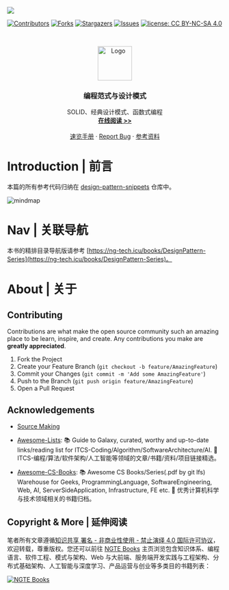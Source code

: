 ![](https://cdn-images-1.medium.com/max/2000/1*Vv0HNvRhU0ihKVaBIpDUww.jpeg)

[![Contributors][contributors-shield]][contributors-url]
[![Forks][forks-shield]][forks-url]
[![Stargazers][stars-shield]][stars-url]
[![Issues][issues-shield]][issues-url]
[![license: CC BY-NC-SA 4.0](https://img.shields.io/badge/license-CC%20BY--NC--SA%204.0-lightgrey.svg)][license-url]

<!-- PROJECT LOGO -->
<br />
<p align="center">
  <a href="https://github.com/wx-chevalier/DesignPattern-Series">
    <img src="https://s2.ax1x.com/2020/01/06/lr21MT.png" alt="Logo" width="80" height="80">
  </a>

  <h3 align="center">编程范式与设计模式</h3>

  <p align="center">
    SOLID、经典设计模式、函数式编程
    <br />
    <a href="https://github.com/wx-chevalier/DesignPattern-Series"><strong>在线阅读 >> </strong></a>
    <br />
    <br />
    <a href="https://github.com/wx-chevalier/DesignPattern-Series">速览手册</a>
    ·
    <a href="https://github.com/wx-chevalier/DesignPattern-Series/issues">Report Bug</a>
    ·
    <a href="https://github.com/wx-chevalier/DesignPattern-Series/issues">参考资料</a>
  </p>
</p>

<!-- ABOUT THE PROJECT -->

# Introduction | 前言

本篇的所有参考代码归纳在 [design-pattern-snippets](https://github.com/wx-chevalier/design-pattern-snippets) 仓库中。

![mindmap](https://assets.ng-tech.icu/item/20230418222449.png)

# Nav | 关联导航

本书的精排目录导航版请参考 [https://ng-tech.icu/books/DesignPattern-Series](https://ng-tech.icu/books/DesignPattern-Series)。

# About | 关于

<!-- CONTRIBUTING -->

## Contributing

Contributions are what make the open source community such an amazing place to be learn, inspire, and create. Any contributions you make are **greatly appreciated**.

1. Fork the Project
2. Create your Feature Branch (`git checkout -b feature/AmazingFeature`)
3. Commit your Changes (`git commit -m 'Add some AmazingFeature'`)
4. Push to the Branch (`git push origin feature/AmazingFeature`)
5. Open a Pull Request

<!-- ACKNOWLEDGEMENTS -->

## Acknowledgements

- [Source Making](https://sourcemaking.com/design_patterns/)

- [Awesome-Lists](https://github.com/wx-chevalier/Awesome-Lists): 📚 Guide to Galaxy, curated, worthy and up-to-date links/reading list for ITCS-Coding/Algorithm/SoftwareArchitecture/AI. 💫 ITCS-编程/算法/软件架构/人工智能等领域的文章/书籍/资料/项目链接精选。

- [Awesome-CS-Books](https://github.com/wx-chevalier/Awesome-CS-Books): :books: Awesome CS Books/Series(.pdf by git lfs) Warehouse for Geeks, ProgrammingLanguage, SoftwareEngineering, Web, AI, ServerSideApplication, Infrastructure, FE etc. :dizzy: 优秀计算机科学与技术领域相关的书籍归档。

## Copyright & More | 延伸阅读

笔者所有文章遵循[知识共享 署名 - 非商业性使用 - 禁止演绎 4.0 国际许可协议](https://creativecommons.org/licenses/by-nc-nd/4.0/deed.zh)，欢迎转载，尊重版权。您还可以前往 [NGTE Books](https://ng-tech.icu/books-gallery/) 主页浏览包含知识体系、编程语言、软件工程、模式与架构、Web 与大前端、服务端开发实践与工程架构、分布式基础架构、人工智能与深度学习、产品运营与创业等多类目的书籍列表：

[![NGTE Books](https://s2.ax1x.com/2020/01/18/19uXtI.png)](https://ng-tech.icu/books-gallery/)

<!-- MARKDOWN LINKS & IMAGES -->
<!-- https://www.markdownguide.org/basic-syntax/#reference-style-links -->

[contributors-shield]: https://img.shields.io/github/contributors/wx-chevalier/DesignPattern-Series.svg?style=flat-square
[contributors-url]: https://github.com/wx-chevalier/DesignPattern-Series/graphs/contributors
[forks-shield]: https://img.shields.io/github/forks/wx-chevalier/DesignPattern-Series.svg?style=flat-square
[forks-url]: https://github.com/wx-chevalier/DesignPattern-Series/network/members
[stars-shield]: https://img.shields.io/github/stars/wx-chevalier/DesignPattern-Series.svg?style=flat-square
[stars-url]: https://github.com/wx-chevalier/DesignPattern-Series/stargazers
[issues-shield]: https://img.shields.io/github/issues/wx-chevalier/DesignPattern-Series.svg?style=flat-square
[issues-url]: https://github.com/wx-chevalier/DesignPattern-Series/issues
[license-shield]: https://img.shields.io/github/license/wx-chevalier/DesignPattern-Series.svg?style=flat-square
[license-url]: https://github.com/wx-chevalier/DesignPattern-Series/blob/master/LICENSE.txt
